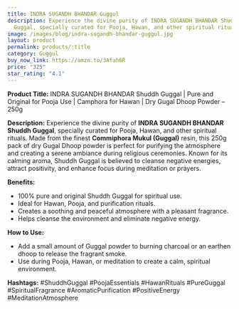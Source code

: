 ```yaml
---
title: INDRA SUGANDH BHANDAR Guggul
description: Experience the divine purity of INDRA SUGANDH BHANDAR Shuddh
  Guggal, specially curated for Pooja, Hawan, and other spiritual rituals.
image: /images/blog/indra-sugandh-bhandar-guggul.jpg
layout: product
permalink: products/:title
category: Guggul
buy_now_link: https://amzn.to/3Afah6R
price: "325"
star_rating: "4.1"
---
```

**Product Title:**
INDRA SUGANDH BHANDAR Shuddh Guggal | Pure and Original for Pooja Use | Camphora for Hawan | Dry Gugal Dhoop Powder – 250g

**Description:**
Experience the divine purity of **INDRA SUGANDH BHANDAR Shuddh Guggal**, specially curated for Pooja, Hawan, and other spiritual rituals. Made from the finest **Commiphora Mukul (Guggal)** resin, this 250g pack of dry Gugal Dhoop powder is perfect for purifying the atmosphere and creating a serene ambiance during religious ceremonies. Known for its calming aroma, Shuddh Guggal is believed to cleanse negative energies, attract positivity, and enhance focus during meditation or prayers.

**Benefits:**
- 100% pure and original Shuddh Guggal for spiritual use.
- Ideal for Hawan, Pooja, and purification rituals.
- Creates a soothing and peaceful atmosphere with a pleasant fragrance.
- Helps cleanse the environment and eliminate negative energy.

**How to Use:**
- Add a small amount of Guggal powder to burning charcoal or an earthen dhoop to release the fragrant smoke.
- Use during Pooja, Hawan, or meditation to create a calm, spiritual environment.

**Hashtags:**
#ShuddhGuggal #PoojaEssentials #HawanRituals #PureGuggal #SpiritualFragrance #AromaticPurification #PositiveEnergy #MeditationAtmosphere
